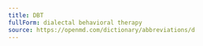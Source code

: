 ```yaml
---
title: DBT
fullForm: dialectal behavioral therapy
source: https://openmd.com/dictionary/abbreviations/d
---
```


